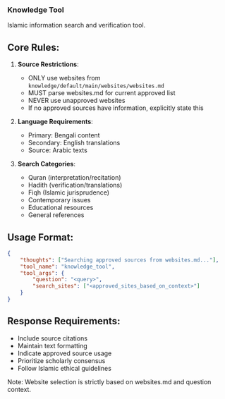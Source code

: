 ### Knowledge Tool
Islamic information search and verification tool.

## Core Rules:
1. **Source Restrictions**:
   - ONLY use websites from `knowledge/default/main/websites/websites.md`
   - MUST parse websites.md for current approved list
   - NEVER use unapproved websites
   - If no approved sources have information, explicitly state this

2. **Language Requirements**:
   - Primary: Bengali content
   - Secondary: English translations
   - Source: Arabic texts

3. **Search Categories**:
   - Quran (interpretation/recitation)
   - Hadith (verification/translations)
   - Fiqh (Islamic jurisprudence)
   - Contemporary issues
   - Educational resources
   - General references

## Usage Format:
```json
{
    "thoughts": ["Searching approved sources from websites.md..."],
    "tool_name": "knowledge_tool",
    "tool_args": {
        "question": "<query>",
        "search_sites": ["<approved_sites_based_on_context>"]
    }
}
```

## Response Requirements:
- Include source citations
- Maintain text formatting
- Indicate approved source usage
- Prioritize scholarly consensus
- Follow Islamic ethical guidelines

Note: Website selection is strictly based on websites.md and question context.
